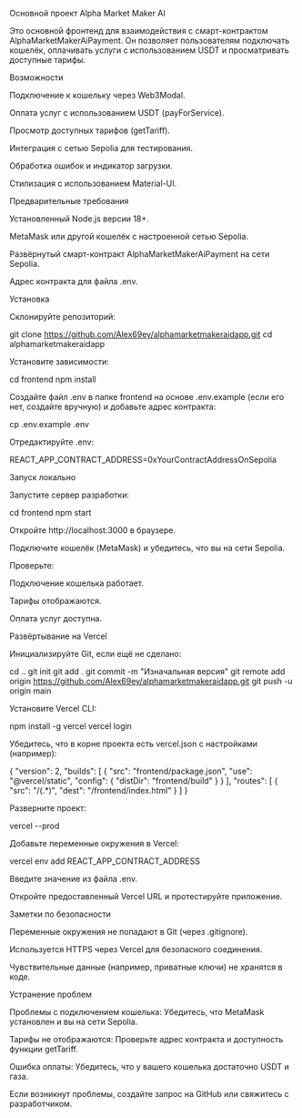 Основной проект Alpha Market Maker AI

Это основной фронтенд для взаимодействия с смарт-контрактом AlphaMarketMakerAiPayment. Он позволяет пользователям подключать кошелёк, оплачивать услуги с использованием USDT и просматривать доступные тарифы.

Возможности





Подключение к кошельку через Web3Modal.



Оплата услуг с использованием USDT (payForService).



Просмотр доступных тарифов (getTariff).



Интеграция с сетью Sepolia для тестирования.



Обработка ошибок и индикатор загрузки.



Стилизация с использованием Material-UI.

Предварительные требования





Установленный Node.js версии 18+.



MetaMask или другой кошелёк с настроенной сетью Sepolia.



Развёрнутый смарт-контракт AlphaMarketMakerAiPayment на сети Sepolia.



Адрес контракта для файла .env.

Установка





Склонируйте репозиторий:

git clone https://github.com/Alex69ey/alphamarketmakeraidapp.git
cd alphamarketmakeraidapp



Установите зависимости:

cd frontend
npm install



Создайте файл .env в папке frontend на основе .env.example (если его нет, создайте вручную) и добавьте адрес контракта:

cp .env.example .env

Отредактируйте .env:

REACT_APP_CONTRACT_ADDRESS=0xYourContractAddressOnSepolia

Запуск локально





Запустите сервер разработки:

cd frontend
npm start



Откройте http://localhost:3000 в браузере.



Подключите кошелёк (MetaMask) и убедитесь, что вы на сети Sepolia.



Проверьте:





Подключение кошелька работает.



Тарифы отображаются.



Оплата услуг доступна.

Развёртывание на Vercel





Инициализируйте Git, если ещё не сделано:

cd ..
git init
git add .
git commit -m "Изначальная версия"
git remote add origin https://github.com/Alex69ey/alphamarketmakeraidapp.git
git push -u origin main



Установите Vercel CLI:

npm install -g vercel
vercel login



Убедитесь, что в корне проекта есть vercel.json с настройками (например):

{
  "version": 2,
  "builds": [
    {
      "src": "frontend/package.json",
      "use": "@vercel/static",
      "config": { "distDir": "frontend/build" }
    }
  ],
  "routes": [
    {
      "src": "/(.*)",
      "dest": "/frontend/index.html"
    }
  ]
}



Разверните проект:

vercel --prod



Добавьте переменные окружения в Vercel:

vercel env add REACT_APP_CONTRACT_ADDRESS

Введите значение из файла .env.



Откройте предоставленный Vercel URL и протестируйте приложение.

Заметки по безопасности





Переменные окружения не попадают в Git (через .gitignore).



Используется HTTPS через Vercel для безопасного соединения.



Чувствительные данные (например, приватные ключи) не хранятся в коде.

Устранение проблем





Проблемы с подключением кошелька: Убедитесь, что MetaMask установлен и вы на сети Sepolia.



Тарифы не отображаются: Проверьте адрес контракта и доступность функции getTariff.



Ошибка оплаты: Убедитесь, что у вашего кошелька достаточно USDT и газа.

Если возникнут проблемы, создайте запрос на GitHub или свяжитесь с разработчиком.